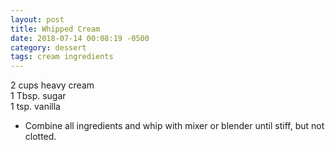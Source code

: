 ```yaml
---
layout: post
title: Whipped Cream
date: 2018-07-14 00:08:19 -0500
category: dessert
tags: cream ingredients
---
```

2 cups heavy cream  
1 Tbsp. sugar  
1 tsp. vanilla  
<ul>
 	<li>Combine all ingredients and whip with mixer or blender until stiff, but not clotted.</li>
</ul>
